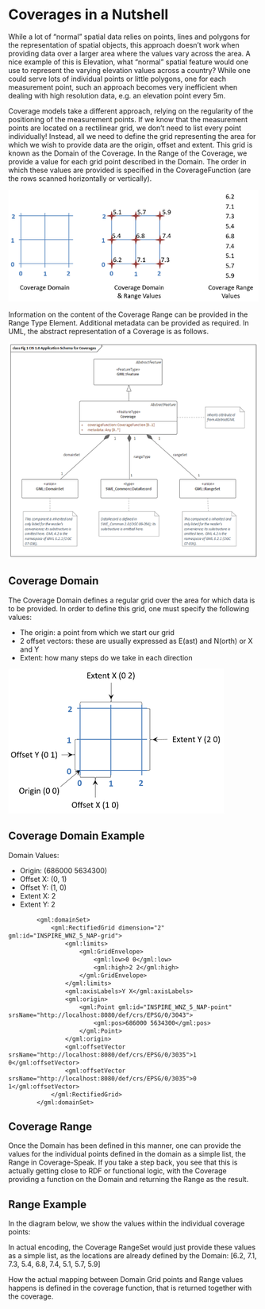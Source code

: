 # Coverages in a Nutshell

While a lot of “normal” spatial data relies on points, lines and polygons for the representation of spatial objects, this approach doesn’t work when providing data over a larger area where the values vary across the area. A nice example of this is Elevation, what “normal” spatial feature would one use to represent the varying elevation values across a country? While one could serve lots of individual points or little polygons, one for each measurement point, such an approach becomes very inefficient when dealing with high resolution data, e.g. an elevation point every 5m.

Coverage models take a different approach, relying on the regularity of the positioning of the measurement points. If we know that the measurement points are located on a rectilinear grid, we don’t need to list every point individually! Instead, all we need to define the grid representing the area for which we wish to provide data are the origin, offset and extent. This grid is known as the Domain of the Coverage. In the Range of the Coverage, we provide a value for each grid point described in the Domain. The order in which these values are provided is specified in the CoverageFunction (are the rows scanned  horizontally or vertically).

![DomainRange](./pix/DomainRangeS.png)

Information on the content of the Coverage Range can be provided in the Range Type Element. Additional metadata can be provided as required. In UML, the abstract representation of a Coverage is as follows.

![CIS_1.0](./pix/CIS_1.0.png)


## Coverage Domain

The Coverage Domain defines a regular grid over the area for which data is to be provided. In order to define this grid, one must specify the following values:
- The origin: a point from which we start our grid
- 2 offset vectors: these are usually expressed as E(ast) and N(orth) or X and Y
- Extent: how many steps do we take in each direction

![DomainAnnotated](./pix/DomainAnnotatedS.png)


## Coverage Domain Example

Domain Values:
- Origin: (686000 5634300)
- Offset X: (0, 1)
- Offset Y: (1, 0)
- Extent X: 2
- Extent Y: 2

```
        <gml:domainSet>
            <gml:RectifiedGrid dimension="2" gml:id="INSPIRE_WNZ_5_NAP-grid">
                <gml:limits>
                    <gml:GridEnvelope>
                        <gml:low>0 0</gml:low>
                        <gml:high>2 2</gml:high>
                    </gml:GridEnvelope>
                </gml:limits>
                <gml:axisLabels>Y X</gml:axisLabels>
                <gml:origin>
                    <gml:Point gml:id="INSPIRE_WNZ_5_NAP-point" srsName="http://localhost:8080/def/crs/EPSG/0/3043">
                        <gml:pos>686000 5634300</gml:pos>
                    </gml:Point>
                </gml:origin>
                <gml:offsetVector srsName="http://localhost:8080/def/crs/EPSG/0/3035">1 0</gml:offsetVector>
                <gml:offsetVector srsName="http://localhost:8080/def/crs/EPSG/0/3035">0 1</gml:offsetVector>
            </gml:RectifiedGrid>
        </gml:domainSet>
```

## Coverage Range
Once the Domain has been defined in this manner, one can provide the values for the individual points defined in the domain as a simple list, the Range in Coverage-Speak. If you take a step back, you see that this is actually getting close to RDF or functional logic, with the Coverage providing a function on the Domain and returning the Range as the result.
## Range Example
In the diagram below, we show the values within the individual coverage points:
 
In actual encoding, the Coverage RangeSet would just provide these values as a simple list, as the locations are already defined by the Domain:
[6.2, 7.1, 7.3, 5.4, 6.8, 7.4, 5.1, 5.7, 5.9]

How the actual mapping between Domain Grid points and Range values happens is defined in the coverage function, that is returned together with the coverage.



